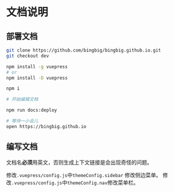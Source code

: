 # 文档说明

## 部署文档
  
```bash
git clone https://github.com/bingbig/bingbig.github.io.git
git checkout dev

npm install -g vuepress
# or
npm install -D vuepress

npm i

# 开始编辑文档

npm run docs:deploy

# 等待一小会儿
open https://bingbig.github.io
```

## 编写文档
文档名**必须**用英文，否则生成上下文链接是会出现奇怪的问题。

修改`.vuepress/config.js`中`themeConfig.sidebar` 修改侧边菜单。
修改`.vuepress/config.js`中`themeConfig.nav`修改菜单栏。